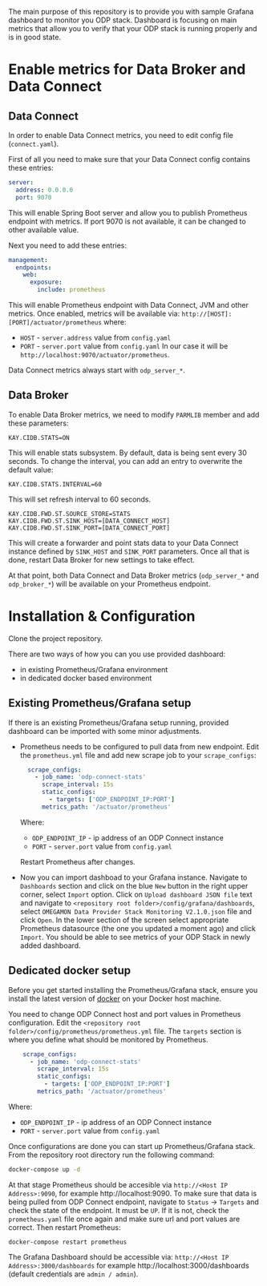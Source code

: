 The main purpose of this repository is to provide you with sample Grafana dashboard to monitor you ODP stack. Dashboard is focusing on main metrics that allow you to verify that your ODP stack is running properly and is in good state.

# Enable metrics for Data Broker and Data Connect

## Data Connect
In order to enable Data Connect metrics, you need to edit config file (`connect.yaml`).

First of all you need to make sure that your Data Connect config contains these entries:
```yaml
server:
  address: 0.0.0.0
  port: 9070
```
This will enable Spring Boot server and allow you to publish Prometheus endpoint with metrics.
If port 9070 is not available, it can be changed to other available value.

Next you need to add these entries:
```yaml
management:
  endpoints:
    web:
      exposure:
        include: prometheus
```
This will enable Prometheus endpoint with Data Connect, JVM and other metrics. Once enabled, metrics will be available via: `http://[HOST]:[PORT]/actuator/prometheus` where:
- `HOST` - `server.address` value from `config.yaml`
- `PORT` - `server.port` value from `config.yaml`
In our case it will be `http://localhost:9070/actuator/prometheus`.

Data Connect metrics always start with `odp_server_*`.

## Data Broker
To enable Data Broker metrics, we need to modify `PARMLIB` member and add these parameters:
```                                  
KAY.CIDB.STATS=ON
```
This will enable stats subsystem. By default, data is being sent every 30 seconds. To change the interval, you can add an entry to overwrite the default value:
```
KAY.CIDB.STATS.INTERVAL=60
```
This will set refresh interval to 60 seconds.

```
KAY.CIDB.FWD.ST.SOURCE_STORE=STATS                      
KAY.CIDB.FWD.ST.SINK_HOST=[DATA_CONNECT_HOST]   
KAY.CIDB.FWD.ST.SINK_PORT=[DATA_CONNECT_PORT]
```
This will create a forwarder and point stats data to your Data Connect instance defined by `SINK_HOST` and `SINK_PORT` parameters.
Once all that is done, restart Data Broker for new settings to take effect.

At that point, both Data Connect and Data Broker metrics (`odp_server_*` and `odp_broker_*`) will be available on your Prometheus endpoint.

# Installation & Configuration
Clone the project repository.

There are two ways of how you can you use provided dashboard:
- in existing Prometheus/Grafana environment
- in dedicated docker based environment

## Existing Prometheus/Grafana setup
If there is an existing Prometheus/Grafana setup running, provided dashboard can be imported with some minor adjustments.
- Prometheus needs to be configured to pull data from new endpoint.
  Edit the `prometheus.yml` file and add new scrape job to your `scrape_configs`:
  ```yaml
    scrape_configs:
      - job_name: 'odp-connect-stats'
        scrape_interval: 15s
        static_configs:
          - targets: ['ODP_ENDPOINT_IP:PORT']
        metrics_path: '/actuator/prometheus'
  ```
  Where:
    - `ODP_ENDPOINT_IP` - ip address of an ODP Connect instance
    - `PORT` - `server.port` value from `config.yaml`
  
  Restart Prometheus after changes.


- Now you can import dashboad to your Grafana instance. Navigate to `Dashboards` section and click on the blue `New` button in the right upper corner, select `Import` option. Click on `Upload dashboard JSON file` text and navigate to `<repository root folder>/config/grafana/dashboards`, select `OMEGAMON Data Provider Stack Monitoring V2.1.0.json` file and click `Open`. In the lower section of the screen select appropriate Prometheus datasource (the one you updated a moment ago) and click `Import`.
  You should be able to see metrics of your ODP Stack in newly added dashboard.

## Dedicated docker setup
Before you get started installing the Prometheus/Grafana stack, ensure you install the latest version of [docker](https://docs.docker.com/engine/install/) on your Docker host machine.

You need to change ODP Connect host and port values in Prometheus configuration. Edit the `<repository root folder>/config/prometheus/prometheus.yml` file. The `targets` section is where you define what should be monitored by Prometheus.
```yaml
    scrape_configs:
      - job_name: 'odp-connect-stats'
        scrape_interval: 15s
        static_configs:
          - targets: ['ODP_ENDPOINT_IP:PORT']
        metrics_path: '/actuator/prometheus'
  ```
Where:
- `ODP_ENDPOINT_IP` - ip address of an ODP Connect instance
- `PORT` - `server.port` value from `config.yaml`

Once configurations are done you can start up Prometheus/Grafana stack. From the repository root directory run the following command:
```sh
docker-compose up -d
```
At that stage Prometheus should be accesible via `http://<Host IP Address>:9090`, for example http://localhost:9090. To make sure that data is being pulled from ODP Connect endpoint, navigate to `Status` -> `Targets` and check the state of the endpoint. It must be `UP`. If it is not, check the `prometheus.yaml` file once again and make sure url and port values are correct. Then restart Prometheus:
```shell
docker-compose restart prometheus
```

The Grafana Dashboard should be accessible via: `http://<Host IP Address>:3000/dashboards` for example http://localhost:3000/dashboards (default credentials are `admin / admin`).